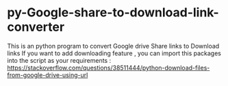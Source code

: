 # py-Google-share-to-download-link-converter
This is an python program to convert Google drive Share links to Download links 
If you want to add downloading feature , you can import this packages into the script as your requirements : https://stackoverflow.com/questions/38511444/python-download-files-from-google-drive-using-url
